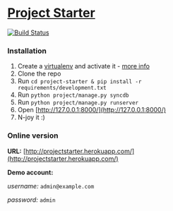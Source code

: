 [Project Starter](http://projectstarter.herokuapp.com/)
===============

[![Build Status](https://secure.travis-ci.org/ivanvpenchev/project-starter.png?branch=develop)](http://travis-ci.org/ivanvpenchev/project-starter)

### Installation
1. Create a [virtualenv](http://pypi.python.org/pypi/virtualenv/) and activate it - [more info](http://pypi.python.org/pypi/virtualenv/)
2. Clone the repo
3. Run `cd project-starter & pip install -r requirements/development.txt`
4. Run `python project/manage.py syncdb`
5. Run `python project/manage.py runserver`
6. Open [http://127.0.0.1:8000/](http://127.0.0.1:8000/)
7. N-joy it :)

### Online version
__URL:__ [http://projectstarter.herokuapp.com/](http://projectstarter.herokuapp.com/)

__Demo account:__

_username:_ `admin@example.com`

_password:_ `admin`